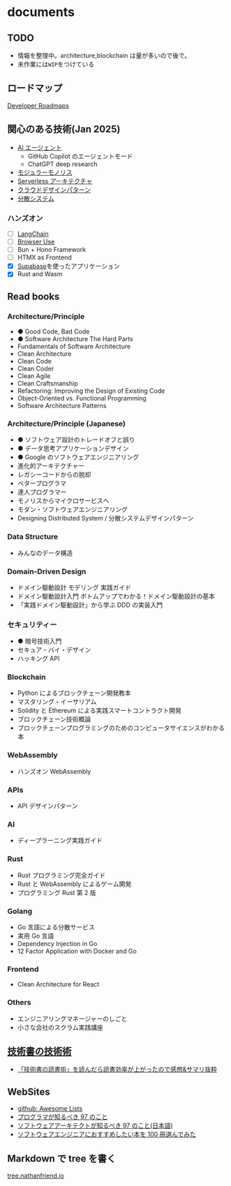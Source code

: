 # documents

## TODO

- 情報を整理中。architecture,blockchain は量が多いので後で。
- 未作業には`WIP`をつけている

## ロードマップ

[Developer Roadmaps](./career/roadmap/README.md)

## 関心のある技術(Jan 2025)

- [AI エージェント](./ai/ai-agent/README.md)
  - GitHub Copilot のエージェントモード
  - ChatGPT deep research
- [モジュラーモノリス](./infra/architecture/modular-monolith/README.md)
- [Serverless アーキテクチャ](./infra/architecture/serverless.md)
- [クラウドデザインパターン](./cloud/cloud-design-pattern/README.md)
- [分散システム](./distributed-system/README.md)

### ハンズオン

- [ ] [LangChain](https://www.langchain.com/)
- [ ] [Browser Use](https://github.com/browser-use/browser-use)
- [ ] Bun + Hono Framework
- [ ] HTMX as Frontend
- [x] [Supabase](https://supabase.com/)を使ったアプリケーション
- [x] Rust and Wasm

## Read books

### Architecture/Principle

- ● Good Code, Bad Code
- ● Software Architecture The Hard Parts
- Fundamentals of Software Architecture
- Clean Architecture
- Clean Code
- Clean Coder
- Clean Agile
- Clean Craftsmanship
- Refactoring: Improving the Design of Existing Code
- Object-Oriented vs. Functional Programming
- Software Architecture Patterns

### Architecture/Principle (Japanese)

- ● ソフトウェア設計のトレードオフと誤り
- ● データ思考アプリケーションデザイン
- ● Google のソフトウェアエンジニアリング
- 進化的アーキテクチャー
- レガシーコードからの脱却
- ベタープログラマ
- 達人プログラマー
- モノリスからマイクロサービスへ
- モダン・ソフトウェアエンジニアリング
- Designing Distributed System / 分散システムデザインパターン

### Data Structure

- みんなのデータ構造

### Domain-Driven Design

- ドメイン駆動設計 モデリング 実践ガイド
- ドメイン駆動設計入門 ボトムアップでわかる！ドメイン駆動設計の基本
- 「実践ドメイン駆動設計」から学ぶ DDD の実装入門

### セキュリティー

- ● 暗号技術入門
- セキュア・バイ・デザイン
- ハッキング API

### Blockchain

- Python によるブロックチェーン開発教本
- マスタリング・イーサリアム
- Solidity と Ethereum による実践スマートコントラクト開発
- ブロックチェーン技術概論
- ブロックチェーンプログラミングのためのコンピュータサイエンスがわかる本

### WebAssembly

- ハンズオン WebAssembly

### APIs

- API デザインパターン

### AI

- ディープラーニング実践ガイド

### Rust

- Rust プログラミング完全ガイド
- Rust と WebAssembly によるゲーム開発
- プログラミング Rust 第 2 版

### Golang

- Go 言語による分散サービス
- 実用 Go 言語
- Dependency Injection in Go
- 12 Factor Application with Docker and Go

### Frontend

- Clean Architecture for React

### Others

- エンジニアリングマネージャーのしごと
- 小さな会社のスクラム実践講座

## [技術書の技術術](https://www.shoeisha.co.jp/book/detail/9784798171548)

- [「技術書の読書術」を読んだら読書効率が上がったので感想&サマリ抜粋](https://qiita.com/sugeta10/items/6ba136f67a2264d7ee03)

## WebSites

- [github: Awesome Lists](https://github.com/topics/awesome)
- [プログラマが知るべき 97 のこと](https://xn--97-273ae6a4irb6e2hsoiozc2g4b8082p.com/)
- [ソフトウェアアーキテクトが知るべき 97 のこと(日本語)](https://yoshi389111.github.io/kinokobooks/soft_ja/index.html)
- [ソフトウェアエンジニアにおすすめしたい本を 100 冊選んでみた](https://blog.gennei.coffee/post/recommended-books-for-foftware-engineers/)

## Markdown で tree を書く

[tree.nathanfriend.io](https://tree.nathanfriend.io/)
